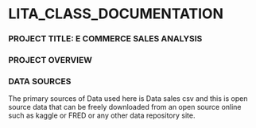 # LITA_CLASS_DOCUMENTATION

### PROJECT TITLE: E COMMERCE SALES ANALYSIS

### PROJECT OVERVIEW

### DATA SOURCES
The primary sources of Data used here is Data sales csv and this is open source data that can be freely downloaded from an open source online such as kaggle or FRED or any other data repository site.
